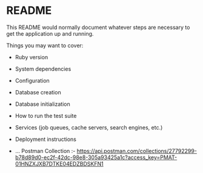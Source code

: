 # README

This README would normally document whatever steps are necessary to get the
application up and running.

Things you may want to cover:

* Ruby version

* System dependencies

* Configuration

* Database creation

* Database initialization

* How to run the test suite

* Services (job queues, cache servers, search engines, etc.)

* Deployment instructions

* ...
Postman Collection :- https://api.postman.com/collections/27792299-b78d89d0-ec2f-42dc-98e8-305a93425a1c?access_key=PMAT-01HNZXJXB7DTKE04EDZBDSKFN1